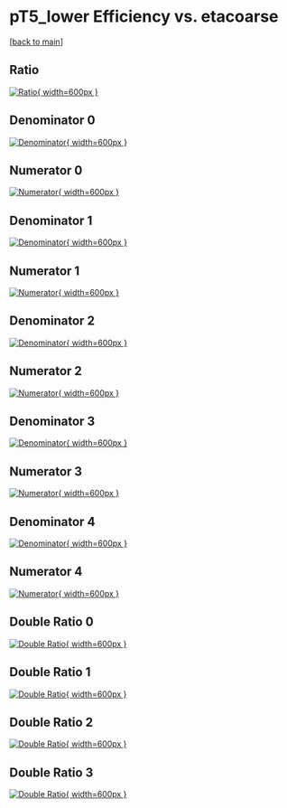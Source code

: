 # pT5_lower Efficiency vs. etacoarse

[[back to main](./)]



## Ratio

[![Ratio](../mtv/var/pT5_lower_xtr_211_0_eff_etacoarse.png){ width=600px }](../mtv/var/pT5_lower_xtr_211_0_eff_etacoarse.pdf)

## Denominator 0

[![Denominator](../mtv/den/pT5_lower_xtr_211_0_eff_etacoarse_den0.png){ width=600px }](../mtv/den/pT5_lower_xtr_211_0_eff_etacoarse_den0.pdf)

## Numerator 0

[![Numerator](../mtv/num/pT5_lower_xtr_211_0_eff_etacoarse_num0.png){ width=600px }](../mtv/num/pT5_lower_xtr_211_0_eff_etacoarse_num0.pdf)

## Denominator 1

[![Denominator](../mtv/den/pT5_lower_xtr_211_0_eff_etacoarse_den1.png){ width=600px }](../mtv/den/pT5_lower_xtr_211_0_eff_etacoarse_den1.pdf)

## Numerator 1

[![Numerator](../mtv/num/pT5_lower_xtr_211_0_eff_etacoarse_num1.png){ width=600px }](../mtv/num/pT5_lower_xtr_211_0_eff_etacoarse_num1.pdf)

## Denominator 2

[![Denominator](../mtv/den/pT5_lower_xtr_211_0_eff_etacoarse_den2.png){ width=600px }](../mtv/den/pT5_lower_xtr_211_0_eff_etacoarse_den2.pdf)

## Numerator 2

[![Numerator](../mtv/num/pT5_lower_xtr_211_0_eff_etacoarse_num2.png){ width=600px }](../mtv/num/pT5_lower_xtr_211_0_eff_etacoarse_num2.pdf)

## Denominator 3

[![Denominator](../mtv/den/pT5_lower_xtr_211_0_eff_etacoarse_den3.png){ width=600px }](../mtv/den/pT5_lower_xtr_211_0_eff_etacoarse_den3.pdf)

## Numerator 3

[![Numerator](../mtv/num/pT5_lower_xtr_211_0_eff_etacoarse_num3.png){ width=600px }](../mtv/num/pT5_lower_xtr_211_0_eff_etacoarse_num3.pdf)

## Denominator 4

[![Denominator](../mtv/den/pT5_lower_xtr_211_0_eff_etacoarse_den4.png){ width=600px }](../mtv/den/pT5_lower_xtr_211_0_eff_etacoarse_den4.pdf)

## Numerator 4

[![Numerator](../mtv/num/pT5_lower_xtr_211_0_eff_etacoarse_num4.png){ width=600px }](../mtv/num/pT5_lower_xtr_211_0_eff_etacoarse_num4.pdf)

## Double Ratio 0

[![Double Ratio](../mtv/ratio/pT5_lower_xtr_211_0_eff_etacoarse_ratio0.png){ width=600px }](../mtv/ratio/pT5_lower_xtr_211_0_eff_etacoarse_ratio0.pdf)

## Double Ratio 1

[![Double Ratio](../mtv/ratio/pT5_lower_xtr_211_0_eff_etacoarse_ratio1.png){ width=600px }](../mtv/ratio/pT5_lower_xtr_211_0_eff_etacoarse_ratio1.pdf)

## Double Ratio 2

[![Double Ratio](../mtv/ratio/pT5_lower_xtr_211_0_eff_etacoarse_ratio2.png){ width=600px }](../mtv/ratio/pT5_lower_xtr_211_0_eff_etacoarse_ratio2.pdf)

## Double Ratio 3

[![Double Ratio](../mtv/ratio/pT5_lower_xtr_211_0_eff_etacoarse_ratio3.png){ width=600px }](../mtv/ratio/pT5_lower_xtr_211_0_eff_etacoarse_ratio3.pdf)

